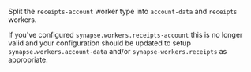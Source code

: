 Split the `receipts-account` worker type into `account-data` and `receipts` workers.

If you've configured `synapse.workers.receipts-account` this is no longer valid and your configuration should be updated to
setup `synapse.workers.account-data` and/or `synapse-workers.receipts` as appropriate.
